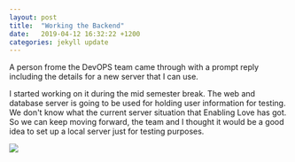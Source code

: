 ```yaml
---
layout: post
title:  "Working the Backend"
date:   2019-04-12 16:32:22 +1200
categories: jekyll update
---
```

A person frome the DevOPS team came through with a prompt reply including the details for a new server that I can use.

I started working on it during the mid semester break. The web and database server is going to be used for holding user information for testing. We don't know what the current server situation that Enabling Love has got. So we can keep moving forward, the team and I thought it would be a good idea to set up a local server just for testing purposes.





![](/assets/ev.JPG)









